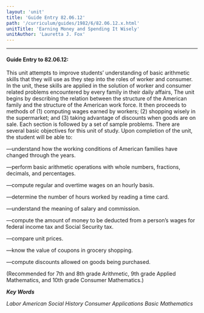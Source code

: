 ```yaml
---
layout: 'unit'
title: 'Guide Entry 82.06.12'
path: '/curriculum/guides/1982/6/82.06.12.x.html'
unitTitle: 'Earning Money and Spending It Wisely'
unitAuthor: 'Lauretta J. Fox'
---
```


<body>
<hr/>
 <h4>
  Guide Entry to 82.06.12:
 </h4>
 This unit attempts to improve students’ understanding of basic arithmetic skills that they will use as they step into the roles of worker and consumer.  In the unit, these skills are applied in the solution of worker and consumer related problems encountered by every family in their daily affairs, The unit begins by describing the relation between the structure of the American family and the structure of the American work force.  It then proceeds to methods of (1) computing wages earned by workers; (2) shopping wisely in the supermarket; and (3) taking advantage of discounts when goods are on sale.  Each section is followed by a set of sample problems.  There are several basic objectives for this unit of study.  Upon completion of the unit, the student will be able to:
 <p>
  —understand how the working conditions of American families have changed through the years.
 </p>
 <p>
  —perform basic arithmetic operations with whole numbers, fractions, decimals, and percentages.
 </p>
 <p>
  —compute regular and overtime wages on an hourly basis.
 </p>
 <p>
  —determine the number of hours worked by reading a time card.
 </p>
 <p>
  —understand the meaning of salary and commission.
 </p>
 <p>
  —compute the amount of money to be deducted from a person’s wages for federal income tax and Social Security tax.
 </p>
 <p>
  —compare unit prices.
 </p>
 <p>
  —know the value of coupons in grocery shopping.
 </p>
 <p>
  —compute discounts allowed on goods being purchased.
 </p>
 <p>
  (Recommended for 7th and 8th grade Arithmetic, 9th grade Applied Mathematics, and 10th grade Consumer Mathematics.)
 </p>
<p>
  <b>
   <i>
    Key Words
   </i>
  </b>
  <br/>
 </p>
 <p>
  <i>
   Labor American Social History Consumer Applications Basic Mathematics
  </i>
 </p>

</body>
